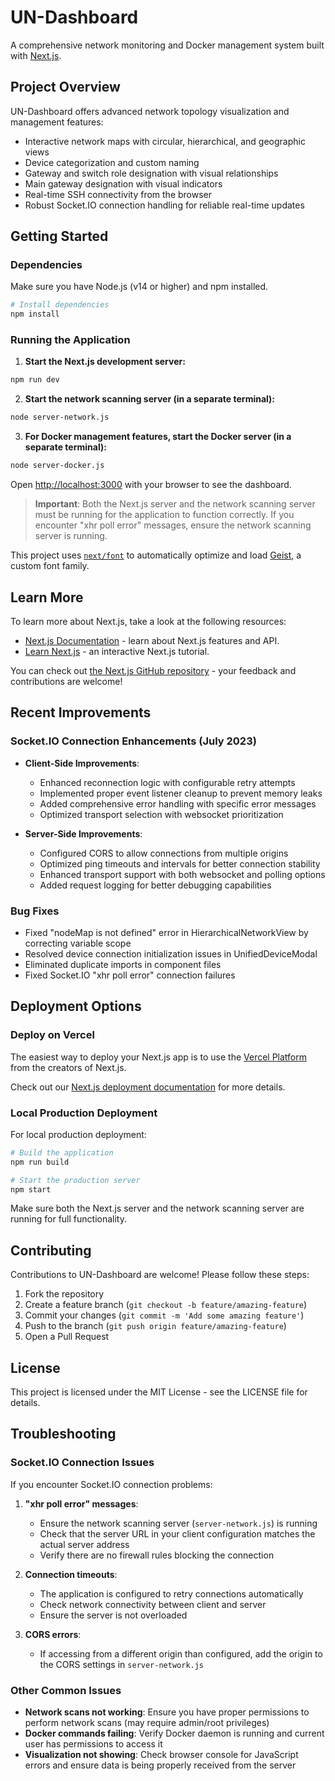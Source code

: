 # UN-Dashboard

A comprehensive network monitoring and Docker management system built with [Next.js](https://nextjs.org).

## Project Overview

UN-Dashboard offers advanced network topology visualization and management features:

- Interactive network maps with circular, hierarchical, and geographic views
- Device categorization and custom naming
- Gateway and switch role designation with visual relationships
- Main gateway designation with visual indicators
- Real-time SSH connectivity from the browser
- Robust Socket.IO connection handling for reliable real-time updates

## Getting Started

### Dependencies

Make sure you have Node.js (v14 or higher) and npm installed.

```bash
# Install dependencies
npm install
```

### Running the Application

1. **Start the Next.js development server:**

```bash
npm run dev
```

2. **Start the network scanning server (in a separate terminal):**

```bash
node server-network.js
```

3. **For Docker management features, start the Docker server (in a separate terminal):**

```bash
node server-docker.js
```

Open [http://localhost:3000](http://localhost:3000) with your browser to see the dashboard.

> **Important**: Both the Next.js server and the network scanning server must be running for the application to function correctly. If you encounter "xhr poll error" messages, ensure the network scanning server is running.

This project uses [`next/font`](https://nextjs.org/docs/app/building-your-application/optimizing/fonts) to automatically optimize and load [Geist](https://vercel.com/font), a custom font family.

## Learn More

To learn more about Next.js, take a look at the following resources:

- [Next.js Documentation](https://nextjs.org/docs) - learn about Next.js features and API.
- [Learn Next.js](https://nextjs.org/learn) - an interactive Next.js tutorial.

You can check out [the Next.js GitHub repository](https://github.com/vercel/next.js) - your feedback and contributions are welcome!

## Recent Improvements

### Socket.IO Connection Enhancements (July 2023)

- **Client-Side Improvements**:
  - Enhanced reconnection logic with configurable retry attempts
  - Implemented proper event listener cleanup to prevent memory leaks
  - Added comprehensive error handling with specific error messages
  - Optimized transport selection with websocket prioritization

- **Server-Side Improvements**:
  - Configured CORS to allow connections from multiple origins
  - Optimized ping timeouts and intervals for better connection stability
  - Enhanced transport support with both websocket and polling options
  - Added request logging for better debugging capabilities

### Bug Fixes

- Fixed "nodeMap is not defined" error in HierarchicalNetworkView by correcting variable scope
- Resolved device connection initialization issues in UnifiedDeviceModal
- Eliminated duplicate imports in component files
- Fixed Socket.IO "xhr poll error" connection failures

## Deployment Options

### Deploy on Vercel

The easiest way to deploy your Next.js app is to use the [Vercel Platform](https://vercel.com/new?utm_medium=default-template&filter=next.js&utm_source=create-next-app&utm_campaign=create-next-app-readme) from the creators of Next.js.

Check out our [Next.js deployment documentation](https://nextjs.org/docs/app/building-your-application/deploying) for more details.

### Local Production Deployment

For local production deployment:

```bash
# Build the application
npm run build

# Start the production server
npm start
```

Make sure both the Next.js server and the network scanning server are running for full functionality.

## Contributing

Contributions to UN-Dashboard are welcome! Please follow these steps:

1. Fork the repository
2. Create a feature branch (`git checkout -b feature/amazing-feature`)
3. Commit your changes (`git commit -m 'Add some amazing feature'`)
4. Push to the branch (`git push origin feature/amazing-feature`)
5. Open a Pull Request

## License

This project is licensed under the MIT License - see the LICENSE file for details.

## Troubleshooting

### Socket.IO Connection Issues

If you encounter Socket.IO connection problems:

1. **"xhr poll error" messages**:
   - Ensure the network scanning server (`server-network.js`) is running
   - Check that the server URL in your client configuration matches the actual server address
   - Verify there are no firewall rules blocking the connection

2. **Connection timeouts**:
   - The application is configured to retry connections automatically
   - Check network connectivity between client and server
   - Ensure the server is not overloaded

3. **CORS errors**:
   - If accessing from a different origin than configured, add the origin to the CORS settings in `server-network.js`

### Other Common Issues

- **Network scans not working**: Ensure you have proper permissions to perform network scans (may require admin/root privileges)
- **Docker commands failing**: Verify Docker daemon is running and current user has permissions to access it
- **Visualization not showing**: Check browser console for JavaScript errors and ensure data is being properly received from the server

